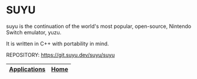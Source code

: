 # SUYU

 suyu is the continuation of the world's most popular, open-source,  Nintendo Switch emulator, yuzu.
 
 It is written in C++ with portability in mind.

 REPOSITORY: https://git.suyu.dev/suyu/suyu

 | [Applications](https://portable-linux-apps.github.io/apps.html) | [Home](https://portable-linux-apps.github.io)
 | --- | --- |
